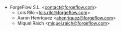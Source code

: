 - ForgeFlow S.L. \<<contact@forgeflow.com>\>
  - Lois Rilo \<<lois.rilo@forgeflow.com>\>
  - Aaron Henriquez \<<ahenriquez@forgeflow.com>\>
  - Miquel Raich \<<miquel.raich@forgeflow.com>\>
